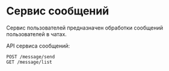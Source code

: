 Сервис сообщений
===

Сервис пользователей предназначен обработки сообщений пользователей в чатах.

API сервиса сообщений:

```
POST /message/send
GET /message/list
```